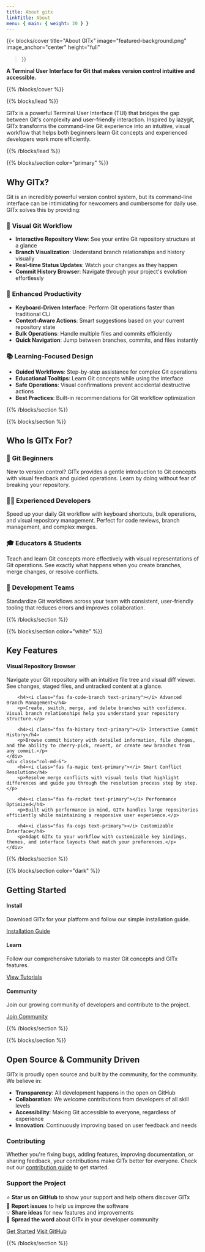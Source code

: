 ```yaml
---
title: About gitx
linkTitle: About
menu: { main: { weight: 20 } }
---
```


{{< blocks/cover title="About GITx" image="featured-background.png"
image_anchor="center" height="full"

> }}

<div class="mt-5 lead text-center">
    <p>
        <strong>A Terminal User Interface for Git that makes version control intuitive and accessible.</strong>
    </p>
</div>

{{% /blocks/cover %}}

{{% blocks/lead %}}

<div class="lead text-center">
    GITx is a powerful Terminal User Interface (TUI) that bridges the gap between Git's complexity and user-friendly interaction. 
    Inspired by lazygit, GITx transforms the command-line Git experience into an intuitive, visual workflow that helps both 
    beginners learn Git concepts and experienced developers work more efficiently.
</div>

{{% /blocks/lead %}}

{{% blocks/section color="primary" %}}

## Why GITx?

Git is an incredibly powerful version control system, but its command-line
interface can be intimidating for newcomers and cumbersome for daily use. GITx
solves this by providing:

### 🎯 **Visual Git Workflow**

- **Interactive Repository View**: See your entire Git repository structure at a
  glance
- **Branch Visualization**: Understand branch relationships and history visually
- **Real-time Status Updates**: Watch your changes as they happen
- **Commit History Browser**: Navigate through your project's evolution
  effortlessly

### 🚀 **Enhanced Productivity**

- **Keyboard-Driven Interface**: Perform Git operations faster than traditional
  CLI
- **Context-Aware Actions**: Smart suggestions based on your current repository
  state
- **Bulk Operations**: Handle multiple files and commits efficiently
- **Quick Navigation**: Jump between branches, commits, and files instantly

### 📚 **Learning-Focused Design**

- **Guided Workflows**: Step-by-step assistance for complex Git operations
- **Educational Tooltips**: Learn Git concepts while using the interface
- **Safe Operations**: Visual confirmations prevent accidental destructive
  actions
- **Best Practices**: Built-in recommendations for Git workflow optimization

{{% /blocks/section %}}

{{% blocks/section %}}

## Who Is GITx For?

### 🌱 **Git Beginners**

New to version control? GITx provides a gentle introduction to Git concepts with
visual feedback and guided operations. Learn by doing without fear of breaking
your repository.

### 👩‍💻 **Experienced Developers**

Speed up your daily Git workflow with keyboard shortcuts, bulk operations, and
visual repository management. Perfect for code reviews, branch management, and
complex merges.

### 🎓 **Educators & Students**

Teach and learn Git concepts more effectively with visual representations of Git
operations. See exactly what happens when you create branches, merge changes, or
resolve conflicts.

### 🏢 **Development Teams**

Standardize Git workflows across your team with consistent, user-friendly
tooling that reduces errors and improves collaboration.

{{% /blocks/section %}}

{{% blocks/section color="white" %}}

## Key Features

<div class="row">
    <div class="col-md-6">
        <h4><i class="fas fa-eye text-primary"></i> Visual Repository Browser</h4>
        <p>Navigate your Git repository with an intuitive file tree and visual diff viewer. See changes, staged files, and untracked content at a glance.</p>
        
        <h4><i class="fas fa-code-branch text-primary"></i> Advanced Branch Management</h4>
        <p>Create, switch, merge, and delete branches with confidence. Visual branch relationships help you understand your repository structure.</p>
        
        <h4><i class="fas fa-history text-primary"></i> Interactive Commit History</h4>
        <p>Browse commit history with detailed information, file changes, and the ability to cherry-pick, revert, or create new branches from any commit.</p>
    </div>
    <div class="col-md-6">
        <h4><i class="fas fa-magic text-primary"></i> Smart Conflict Resolution</h4>
        <p>Resolve merge conflicts with visual tools that highlight differences and guide you through the resolution process step by step.</p>
        
        <h4><i class="fas fa-rocket text-primary"></i> Performance Optimized</h4>
        <p>Built with performance in mind, GITx handles large repositories efficiently while maintaining a responsive user experience.</p>
        
        <h4><i class="fas fa-cogs text-primary"></i> Customizable Interface</h4>
        <p>Adapt GITx to your workflow with customizable key bindings, themes, and interface layouts that match your preferences.</p>
    </div>
</div>

{{% /blocks/section %}}

{{% blocks/section color="dark" %}}

## Getting Started

<div class="row">
    <div class="col-md-4 text-center">
        <h4><i class="fas fa-download text-white"></i> Install</h4>
        <p>Download GITx for your platform and follow our simple installation guide.</p>
        <a class="btn btn-primary" href="/learn/getting-started/installation/">Installation Guide</a>
    </div>
    <div class="col-md-4 text-center">
        <h4><i class="fas fa-book text-white"></i> Learn</h4>
        <p>Follow our comprehensive tutorials to master Git concepts and GITx features.</p>
        <a class="btn btn-primary" href="/learn/tutorials/">View Tutorials</a>
    </div>
    <div class="col-md-4 text-center">
        <h4><i class="fas fa-users text-white"></i> Community</h4>
        <p>Join our growing community of developers and contribute to the project.</p>
        <a class="btn btn-primary" href="/community/">Join Community</a>
    </div>
</div>

{{% /blocks/section %}}

{{% blocks/section %}}

## Open Source & Community Driven

GITx is proudly open source and built by the community, for the community. We
believe in:

- **Transparency**: All development happens in the open on GitHub
- **Collaboration**: We welcome contributions from developers of all skill
  levels
- **Accessibility**: Making Git accessible to everyone, regardless of experience
- **Innovation**: Continuously improving based on user feedback and needs

### Contributing

Whether you're fixing bugs, adding features, improving documentation, or sharing
feedback, your contributions make GITx better for everyone. Check out our
[contribution guide](/contribute/) to get started.

### Support the Project

⭐ **Star us on GitHub** to show your support and help others discover GITx  
🐛 **Report issues** to help us improve the software  
💡 **Share ideas** for new features and improvements  
📢 **Spread the word** about GITx in your developer community

<div class="text-center mt-4">
    <a class="btn btn-lg btn-primary me-3" href="/learn/">Get Started</a>
    <a class="btn btn-lg btn-secondary" href="https://github.com/gitxtui/gitx">Visit GitHub</a>
</div>

{{% /blocks/section %}}
